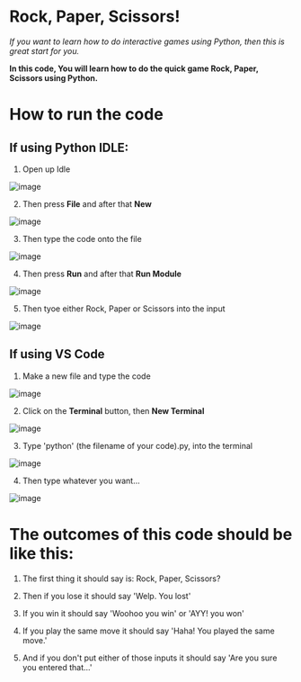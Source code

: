 # Rock, Paper, Scissors!

_If you want to learn how to do interactive games using Python, then this is great start for you._

__In this code, You will learn how to do the quick game Rock, Paper, Scissors using Python.__

# How to run the code
## __If using Python IDLE:__
1) Open up Idle

![image](https://user-images.githubusercontent.com/95857725/146641727-29dea1f7-3db1-4de6-ac24-bdd4dc0dc8f8.png)

2) Then press __File__ and after that __New__

![image](https://user-images.githubusercontent.com/95857725/146641761-612ce333-0560-4011-9b45-a29ff885fdbc.png)

3) Then type the code onto the file

![image](https://user-images.githubusercontent.com/95857725/146641850-71b39b12-5233-45bd-a600-176b9e8a892c.png)

4) Then press __Run__ and after that __Run Module__

![image](https://user-images.githubusercontent.com/95857725/146641922-b31440fc-27fb-4e75-a3f0-7931602b8c6f.png)

5) Then tyoe either Rock, Paper or Scissors into the input

![image](https://user-images.githubusercontent.com/95857725/146641948-d724806f-096e-4bd3-a746-b601bb758ef5.png)

## __If using VS Code__
1) Make a new file and type the code

![image](https://user-images.githubusercontent.com/95857725/146642029-66052d5a-af88-4c13-91d0-1739833b1abf.png)

2) Click on the __Terminal__ button, then __New Terminal__ 

![image](https://user-images.githubusercontent.com/95857725/146642080-574f3519-2b15-42ce-9623-5d22ab26596e.png)

3) Type 'python' (the filename of your code).py, into the terminal

![image](https://user-images.githubusercontent.com/95857725/146642165-3d393767-ff16-4592-8521-61f02b2d0d62.png)

4) Then type whatever you want...

![image](https://user-images.githubusercontent.com/95857725/146642200-4fb7094e-b365-46d8-a6ef-503f54d67f37.png)










# The outcomes of this code should be like this:

1) The first thing it should say is:
Rock, Paper, Scissors?

2) Then if you lose it should say
'Welp. You lost'

3) If you win it should say
'Woohoo you win'
or
'AYY! you won'

4) If you play the same move it should say
'Haha! You played the same move.'


5) And if you don't put either of those inputs it should say
'Are you sure you entered that...'


